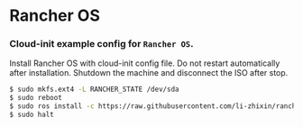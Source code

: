 # Rancher OS

### Cloud-init example config for `Rancher OS`.

Install Rancher OS with cloud-init config file.
Do not restart automatically after installation. Shutdown the machine and disconnect the ISO after stop.

```bash
$ sudo mkfs.ext4 -L RANCHER_STATE /dev/sda
$ sudo reboot
$ sudo ros install -c https://raw.githubusercontent.com/li-zhixin/rancheros/main/cloud-config.yml -d /dev/sda -a rancher.password=rancher
$ sudo halt
```

